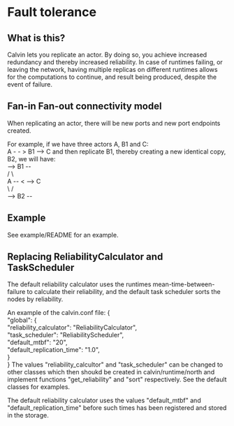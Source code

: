 # Fault tolerance

## What is this?

Calvin lets you replicate an actor. By doing so, you achieve increased redundancy
and thereby increased reliability. In case of runtimes failing, or leaving the
network, having multiple replicas on different runtimes allows for the computations
to continue, and result being produced, despite the event of failure.

## Fan-in Fan-out connectivity model

When replicating an actor, there will be new ports and new port endpoints created.

For example, if we have three actors A, B1 and C:<br />
A - - > B1 --> C
and then replicate B1, thereby creating a new identical copy, B2, we will have:<br />
         --> B1 -- <br />
       /           \ <br />
A -- <               --> C <br />
       \           / <br />
         --> B2 -- <br />


## Example

See example/README for an example.

## Replacing ReliabilityCalculator and TaskScheduler

The default reliability calculator uses the runtimes
mean-time-between-failure to calculate their reliability, and
the default task scheduler sorts the nodes by reliability.

An example of the calvin.conf file:
{<br />
    "global": {<br />
        "reliability_calculator": "ReliabilityCalculator",<br />
        "task_scheduler": "ReliabilityScheduler",<br />
        "default_mtbf": "20",<br />
        "default_replication_time": "1.0",<br />
    }<br />
}
The values "reliability_calcultor" and "task_scheduler" can be changed to other
classes which then shoukd be created in calvin/runtime/north and implement
functions "get_reliability" and "sort" respectively. See the default classes for
examples.

The default reliability calculator uses the values "default_mtbf" and "default_replication_time"
before such times has been registered and stored in the storage.
